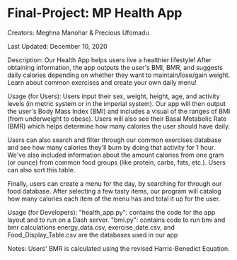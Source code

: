 # Final-Project: MP Health App
Creators: Meghna Manohar & Precious Ufomadu

Last Updated: December 10, 2020

Description:
Our Health App helps users live a healthier lifestyle! After obtaining information, the app outputs the user's BMI, BMR, and suggests daily calories depending on whether they want to maintain/lose/gain weight. Learn about common exercises and create your own daily menu!


Usage (for Users):
Users input their sex, weight, height, age, and activity levels (in metric system or in the imperial system). Our app will then output the user's Body Mass Index (BMI) and includes a visual of the ranges of BMI (from underweight to obese). Users will also see their Basal Metabolic Rate (BMR) which helps determine how many calories the user should have daily.  

Users can also search and filter through our common exercises database and see how many calories they'll burn by doing that activity for 1 hour. We've also included information about the amount calories from one gram (or ounce) from common food groups (like protein, carbs, fats, etc.). Users can also sort this table. 

Finally, users can create a menu for the day, by searching for through our food database. After selecting a few tasty items, our program will catalog how many calories each item of the menu has and total it up for the user. 


Usage (for Developers):
"health_app.py": contains the code for the app layout and to run on a Dash server. 
"bmi.py": contains code to run bmi and bmr calculations
energy_data.csv, exercise_date.csv, and Food_Display_Table.csv are the databases used in our app

Notes:
Users' BMR is calculated using the revised Harris-Benedict Equation.
